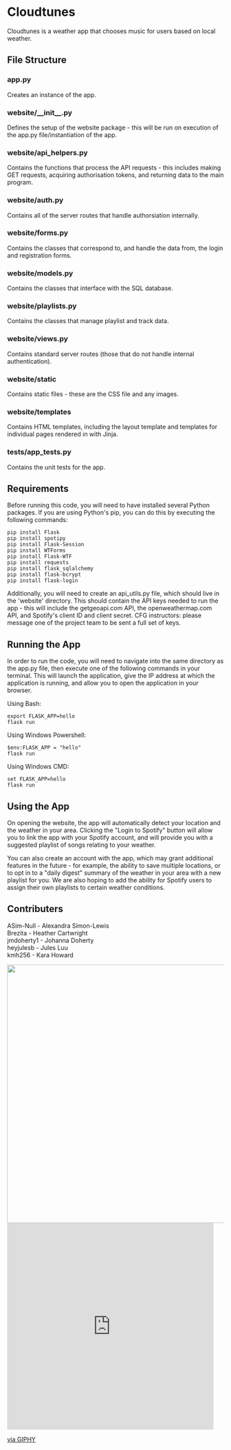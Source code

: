 # Cloudtunes
Cloudtunes is a weather app that chooses music for users based on local weather.

## File Structure
### __app.py__
Creates an instance of the app.

### __website/\_\_init\_\_.py__
Defines the setup of the website package - this will be run on execution of the app.py file/instantiation of the app.

### __website/api_helpers.py__
Contains the functions that process the API requests - this includes making GET requests, acquiring authorisation tokens, and returning data to the main program.

### __website/auth.py__
Contains all of the server routes that handle authorsiation internally.

### __website/forms.py__
Contains the classes that correspond to, and handle the data from, the login and registration forms.

### __website/models.py__
Contains the classes that interface with the SQL database.

### __website/playlists.py__
Contains the classes that manage playlist and track data.

### __website/views.py__
Contains standard server routes (those that do not handle internal authentication).

### __website/static__
Contains static files - these are the CSS file and any images.

### __website/templates__
Contains HTML templates, including the layout template and templates for individual pages rendered in with Jinja.

### __tests/app_tests.py__
Contains the unit tests for the app.


## Requirements
Before running this code, you will need to have installed several Python packages. If you are using Python's pip, you can do this by executing the following commands:

`pip install Flask`\
`pip install spotipy`\
`pip install Flask-Session`\
`pip install WTForms`\
`pip install Flask-WTF`\
`pip install requests`\
`pip install flask_sqlalchemy`\
`pip install flask-bcrypt`\
`pip install flask-login`

Additionally, you will need to create an api_utils.py file, which should live in the 'website' directory. This should contain the API keys needed to run the app - this will include the getgeoapi.com API, the openweathermap.com API, and Spotify's client ID and client secret. CFG instructors: please message one of the project team to be sent a full set of keys.

## Running the App
In order to run the code, you will need to navigate into the same directory as the app.py file, then execute one of the following commands in your terminal. This will launch the application, give the IP address at which the application is running, and allow you to open the application in your browser.

Using Bash:

```
export FLASK_APP=hello
flask run
```

Using Windows Powershell:
```
$env:FLASK_APP = "hello"
flask run
```

Using Windows CMD:
```
set FLASK_APP=hello
flask run
```

## Using the App
On opening the website, the app will automatically detect your location and the weather in your area. Clicking the "Login to Spotify" button will allow you to link the app with your Spotify account, and will provide you with a suggested playlist of songs relating to your weather. 

You can also create an account with the app, which may grant additional features in the future - for example, the ability to save multiple locations, or to opt in to a "daily digest" summary of the weather in your area with a new playlist for you. We are also hoping to add the ability for Spotify users to assign their own playlists to certain weather conditions.

## Contributers
ASim-Null - Alexandra Simon-Lewis\
Brezita - Heather Cartwright\
jmdoherty1 - Johanna Doherty\
heyjulesb - Jules Luu\
kmh256 - Kara Howard

<img src="https://media2.giphy.com/media/jpbnoe3UIa8TU8LM13/giphy.gif" width=600>
<iframe src="https://giphy.com/embed/jpbnoe3UIa8TU8LM13" width="480" height="480" frameBorder="0" class="giphy-embed" allowFullScreen></iframe><p><a href="https://giphy.com/gifs/emote-catjam-jpbnoe3UIa8TU8LM13">via GIPHY</a></p>

